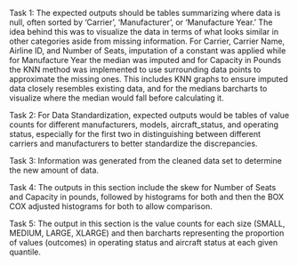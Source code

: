 Task 1: The expected outputs should be tables summarizing where data is null, often sorted by ‘Carrier’, ‘Manufacturer’, or ‘Manufacture Year.’ The idea behind this was to visualize the data in terms of what looks similar in other categories aside from missing information. For Carrier, Carrier Name, Airline ID, and Number of Seats, imputation of a constant was applied while for Manufacture Year the median was imputed and for Capacity in Pounds the KNN method was implemented to use surrounding data points to approximate the missing ones. This includes KNN graphs to ensure imputed data closely resembles existing data, and for the medians barcharts to visualize where the median would fall before calculating it. 

Task 2: For Data Standardization, expected outputs would be tables of value counts for different manufacturers, models, aircraft_status, and operating status, especially for the first two in distinguishing between different carriers and manufacturers to better standardize the discrepancies. 

Task 3: Information was generated from the cleaned data set to determine the new amount of data. 

Task 4: The outputs in this section include the skew for Number of Seats and Capacity in pounds, followed by histograms for both and then the BOX COX adjusted histograms for both to allow comparison. 

Task 5: The output in this section is the value counts for each size (SMALL, MEDIUM, LARGE, XLARGE) and then barcharts representing the proportion of values (outcomes) in operating status and aircraft status at each given quantile. 
